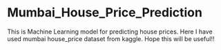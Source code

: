# Mumbai_House_Price_Prediction
This is Machine Learning model for predicting house prices.
Here I have used mumbai house_price dataset from kaggle.
Hope this will be useful!!
